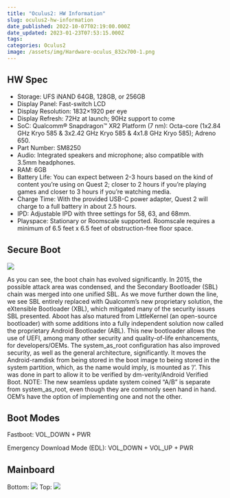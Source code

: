 ```yaml
---
title: "Oculus2: HW Information"
slug: oculus2-hw-information
date_published: 2022-10-07T02:19:00.000Z
date_updated: 2023-01-23T07:53:15.000Z
tags:
categories: Oculus2
image: /assets/img/Hardware-oculus_832x700-1.png
---
```


## HW Spec

- Storage:​ UFS iNAND 64GB, 128GB, or 256GB
- Display Panel:​ Fast-switch LCD
- Display Resolution: ​1832×1920 per eye
- Display Refresh: ​72Hz at launch; 90Hz support to come
- SoC:​ Qualcomm® Snapdragon™ XR2 Platform (7 nm): Octa-core (1x2.84 GHz Kryo 585 & 3x2.42 GHz Kryo 585 & 4x1.8 GHz Kryo 585); Adreno 650.
- Part Number: SM8250
- Audio: ​Integrated speakers and microphone; also compatible with 3.5mm headphones.
- RAM: ​6GB
- Battery Life:​ You can expect between 2-3 hours based on the kind of content you’re using on Quest 2; closer to 2 hours if you’re playing games and closer to 3 hours if you’re watching media.
- Charge Time: ​With the provided USB-C power adapter, Quest 2 will charge to a full battery in about 2.5 hours.
- IPD: ​Adjustable IPD with three settings for 58, 63, and 68mm.
- Playspace:​ Stationary or Roomscale supported. Roomscale requires a minimum of 6.5 feet x 6.5 feet of obstruction-free floor space.

## Secure Boot
![]({{site.url}}{{site.baseurl}}/assets/img/content_qualcomm_firmware_2.png)

As you can see, the boot chain has evolved significantly. In 2015, the possible attack area was condensed, and the Secondary Bootloader (SBL) chain was merged into one unified SBL. As we move further down the line, we see SBL entirely replaced with Qualcomm’s new proprietary solution, the eXtensible Bootloader (XBL), which mitigated many of the security issues SBL presented.
Aboot has also matured from LittleKernel (an open-source bootloader) with some additions into a fully independent solution now called the proprietary Android Bootloader (ABL). This new bootloader allows the use of UEFI, among many other security and quality-of-life enhancements, for developers/OEMs.
The system_as_root configuration has also improved security, as well as the general architecture, significantly. It moves the Android-ramdisk from being stored in the boot image to being stored in the system partition, which, as the name would imply, is mounted as ’/’. This was done in part to allow it to be verified by dm-verity/Android Verified Boot.
NOTE: The new seamless update system coined “A/B” is separate from system_as_root, even though they are commonly seen hand in hand. OEM’s have the option of implementing one and not the other.

## Boot Modes

Fastboot: VOL_DOWN + PWR

Emergency Download Mode (EDL): VOL_DOWN + VOL_UP + PWR

## Mainboard

Bottom:
![]({{site.url}}{{site.baseurl}}/assets/img/oculus2-back-1.jpg)
Top:
![]({{site.url}}{{site.baseurl}}/assets/img/oculus2-top-1.jpg)
